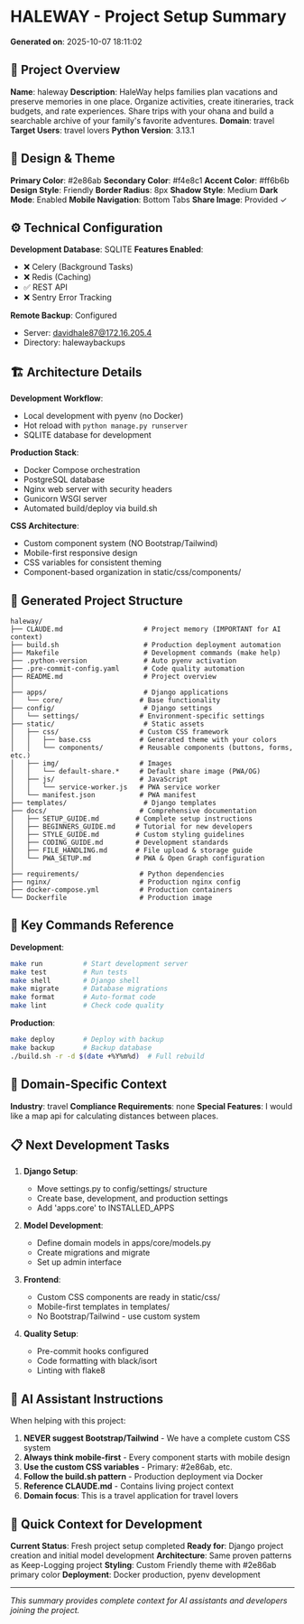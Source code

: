 # HALEWAY - Project Setup Summary

**Generated on**: 2025-10-07 18:11:02

## 🎯 Project Overview

**Name**: haleway
**Description**: HaleWay helps families plan vacations and preserve memories in one place. Organize activities, create itineraries, track budgets, and rate experiences. Share trips with your ohana and build a searchable archive of your family's favorite adventures.
**Domain**: travel
**Target Users**: travel lovers
**Python Version**: 3.13.1

## 🎨 Design & Theme

**Primary Color**: #2e86ab
**Secondary Color**: #f4e8c1
**Accent Color**: #ff6b6b
**Design Style**: Friendly
**Border Radius**: 8px
**Shadow Style**: Medium
**Dark Mode**: Enabled
**Mobile Navigation**: Bottom Tabs
**Share Image**: Provided ✓

## ⚙️ Technical Configuration

**Development Database**: SQLITE
**Features Enabled**:
- ❌ Celery (Background Tasks)
- ❌ Redis (Caching)
- ✅ REST API
- ❌ Sentry Error Tracking

**Remote Backup**: Configured
- Server: davidhale87@172.16.205.4
- Directory: halewaybackups

## 🏗️ Architecture Details

**Development Workflow**:
- Local development with pyenv (no Docker)
- Hot reload with `python manage.py runserver`
- SQLITE database for development

**Production Stack**:
- Docker Compose orchestration
- PostgreSQL database
- Nginx web server with security headers
- Gunicorn WSGI server
- Automated build/deploy via build.sh

**CSS Architecture**:
- Custom component system (NO Bootstrap/Tailwind)
- Mobile-first responsive design
- CSS variables for consistent theming
- Component-based organization in static/css/components/

## 📁 Generated Project Structure

```
haleway/
├── CLAUDE.md                    # Project memory (IMPORTANT for AI context)
├── build.sh                     # Production deployment automation
├── Makefile                     # Development commands (make help)
├── .python-version              # Auto pyenv activation
├── .pre-commit-config.yaml      # Code quality automation
├── README.md                    # Project overview
│
├── apps/                        # Django applications
│   └── core/                   # Base functionality
├── config/                      # Django settings
│   └── settings/               # Environment-specific settings
├── static/                      # Static assets
│   ├── css/                    # Custom CSS framework
│   │   ├── base.css            # Generated theme with your colors
│   │   └── components/         # Reusable components (buttons, forms, etc.)
│   ├── img/                    # Images
│   │   └── default-share.*     # Default share image (PWA/OG)
│   ├── js/                     # JavaScript
│   │   └── service-worker.js   # PWA service worker
│   └── manifest.json           # PWA manifest
├── templates/                   # Django templates
├── docs/                       # Comprehensive documentation
│   ├── SETUP_GUIDE.md         # Complete setup instructions
│   ├── BEGINNERS_GUIDE.md     # Tutorial for new developers
│   ├── STYLE_GUIDE.md         # Custom styling guidelines
│   ├── CODING_GUIDE.md        # Development standards
│   ├── FILE_HANDLING.md       # File upload & storage guide
│   └── PWA_SETUP.md           # PWA & Open Graph configuration
│
├── requirements/               # Python dependencies
├── nginx/                      # Production nginx config
├── docker-compose.yml          # Production containers
└── Dockerfile                  # Production image
```

## 🚀 Key Commands Reference

**Development**:
```bash
make run          # Start development server
make test         # Run tests
make shell        # Django shell
make migrate      # Database migrations
make format       # Auto-format code
make lint         # Check code quality
```

**Production**:
```bash
make deploy       # Deploy with backup
make backup       # Backup database
./build.sh -r -d $(date +%Y%m%d)  # Full rebuild
```

## 🎯 Domain-Specific Context

**Industry**: travel
**Compliance Requirements**: none
**Special Features**: I would like a map api for calculating distances between places.

## 📋 Next Development Tasks

1. **Django Setup**:
   - Move settings.py to config/settings/ structure
   - Create base, development, and production settings
   - Add 'apps.core' to INSTALLED_APPS

2. **Model Development**:
   - Define domain models in apps/core/models.py
   - Create migrations and migrate
   - Set up admin interface

3. **Frontend**:
   - Custom CSS components are ready in static/css/
   - Mobile-first templates in templates/
   - No Bootstrap/Tailwind - use custom system

4. **Quality Setup**:
   - Pre-commit hooks configured
   - Code formatting with black/isort
   - Linting with flake8

## 🤖 AI Assistant Instructions

When helping with this project:

1. **NEVER suggest Bootstrap/Tailwind** - We have a complete custom CSS system
2. **Always think mobile-first** - Every component starts with mobile design
3. **Use the custom CSS variables** - Primary: #2e86ab, etc.
4. **Follow the build.sh pattern** - Production deployment via Docker
5. **Reference CLAUDE.md** - Contains living project context
6. **Domain focus**: This is a travel application for travel lovers

## 🔧 Quick Context for Development

**Current Status**: Fresh project setup completed
**Ready for**: Django project creation and initial model development
**Architecture**: Same proven patterns as Keep-Logging project
**Styling**: Custom Friendly theme with #2e86ab primary color
**Deployment**: Docker production, pyenv development

---

*This summary provides complete context for AI assistants and developers joining the project.*
